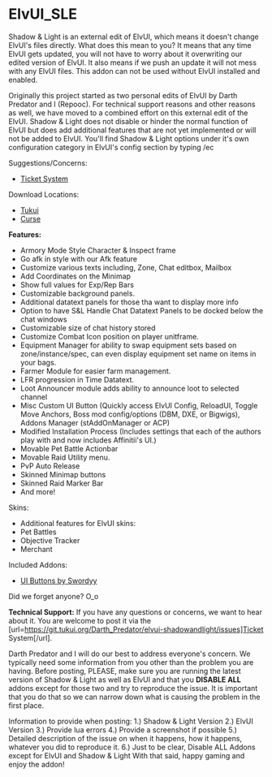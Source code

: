ElvUI_SLE
=========

Shadow & Light is an external edit of ElvUI, which means it doesn't change ElvUI's files directly.
What does this mean to you?
It means that any time ElvUI gets updated, you will not have to worry about it overwriting our edited version of ElvUI.  It also means if we push an update it will not mess with any ElvUI files.  This addon can not be used without ElvUI installed and enabled.

Originally this project started as two personal edits of ElvUI by Darth Predator and I (Repooc).  For technical support reasons and other reasons as well, we have moved to a combined effort on this external edit of the ElvUI.  Shadow & Light does not disable or hinder the normal function of ElvUI but does add additional features that are not yet implemented or will not be added to ElvUI.
You'll find Shadow & Light options under it's own configuration category in ElvUI's config section by typing /ec

Suggestions/Concerns:
- [Ticket System](https://git.tukui.org/Darth_Predator/elvui-shadowandlight/issues "This link takes you to the ticket system on git.tukui.org, please make an account and submit your ticket.")

Download Locations:
- [Tukui](https://www.tukui.org/addons.php?id=38 "This link takes you to the Tukui.org website, you may download it here.")
- [Curse](http://www.curse.com/addons/wow/shadow-and-light-edit "This link takes you to the Curse.com website, you may download it here and help support the developers.")

**Features:**  
- Armory Mode Style Character & Inspect frame
- Go afk in style with our Afk feature
- Customize various texts including, Zone, Chat editbox, Mailbox
- Add Coordinates on the Minimap
- Show full values for Exp/Rep Bars
- Customizable background panels.
- Additional datatext panels for those tha want to display more info
- Option to have S&L Handle Chat Datatext Panels to be docked below the chat windows
- Customizable size of chat history stored
- Customize Combat Icon position on player unitframe.
- Equipment Manager for ability to swap equipment sets based on zone/instance/spec, can even display equipment set name on items in your bags.
- Farmer Module for easier farm management.
- LFR progression in Time Datatext.
- Loot Announcer module adds ability to announce loot to selected channel
- Misc Custom UI Button (Quickly access ElvUI Config, ReloadUI, Toggle Move Anchors, Boss mod config/options (DBM, DXE, or Bigwigs), Addons Manager (stAddOnManager or ACP)
- Modified Installation Process (Includes settings that each of the authors play with and now includes Affinitii's UI.)
- Movable Pet Battle Actionbar
- Movable Raid Utility menu.
- PvP Auto Release
- Skinned Minimap buttons
- Skinned Raid Marker Bar
- And more!

Skins:
- Additional features for ElvUI skins:
- Pet Battles
- Objective Tracker
- Merchant

Included Addons:
- [UI Buttons by Swordyy](http://www.tukui.org/forums/profile.php?id=7616 "This idea by Swordyy.")

Did we forget anyone? O_o

**Technical Support:**
If you have any questions or concerns, we want to hear about it.  You are welcome to post it via the [url=https://git.tukui.org/Darth_Predator/elvui-shadowandlight/issues]Ticket System[/url]. 

Darth Predator and I will do our best to address everyone's concern.  We typically need some information from you other than the problem you are having.  Before posting, PLEASE, make sure you are running the latest version of Shadow & Light as well as ElvUI and that you **DISABLE ALL** addons except for those two and try to reproduce the issue.  It is important that you do that so we can narrow down what is causing the problem in the first place.

Information to provide when posting:
1.) Shadow & Light Version
2.) ElvUI Version
3.) Provide lua errors
4.) Provide a screenshot if possible
5.) Detailed description of the issue on when it happens, how it happens, whatever you did to reproduce it.
6.) Just to be clear, Disable ALL Addons except for ElvUI and Shadow & Light
With that said, happy gaming and enjoy the addon!